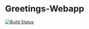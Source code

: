 # Greetings-Webapp
[![Build Status](https://travis-ci.com/ptawuringa/Greetings-Webapp.svg?branch=main)](https://travis-ci.com/ptawuringa/Greetings-Webapp)
